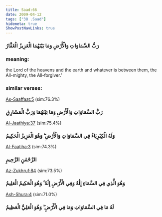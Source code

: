 ```yaml
---
title: Saad:66
date: 2009-04-12
tags: ["38 .Saad"]
hidemeta: true 
ShowPostNavLinks: true 
---
```

### رَبُّ السَّمَاوَاتِ وَالْأَرْضِ وَمَا بَيْنَهُمَا الْعَزِيزُ الْغَفَّارُ
### meaning: 
the Lord of the heavens and the earth and whatever is between them, the All-mighty, the All-forgiver.’
### similar verses: 

[As-Saaffaat:5](/37/5) (sim:76.3%)

### رَبُّ السَّمَاوَاتِ وَالْأَرْضِ وَمَا بَيْنَهُمَا وَرَبُّ الْمَشَارِقِ

[Al-Jaathiya:37](/45/37) (sim:75.4%)

### وَلَهُ الْكِبْرِيَاءُ فِي السَّمَاوَاتِ وَالْأَرْضِ ۖ وَهُوَ الْعَزِيزُ الْحَكِيمُ

[Al-Faatiha:3](/1/3) (sim:74.3%)

### الرَّحْمَٰنِ الرَّحِيمِ

[Az-Zukhruf:84](/43/84) (sim:73.5%)

### وَهُوَ الَّذِي فِي السَّمَاءِ إِلَٰهٌ وَفِي الْأَرْضِ إِلَٰهٌ ۚ وَهُوَ الْحَكِيمُ الْعَلِيمُ

[Ash-Shura:4](/42/4) (sim:71.0%)

### لَهُ مَا فِي السَّمَاوَاتِ وَمَا فِي الْأَرْضِ ۖ وَهُوَ الْعَلِيُّ الْعَظِيمُ
